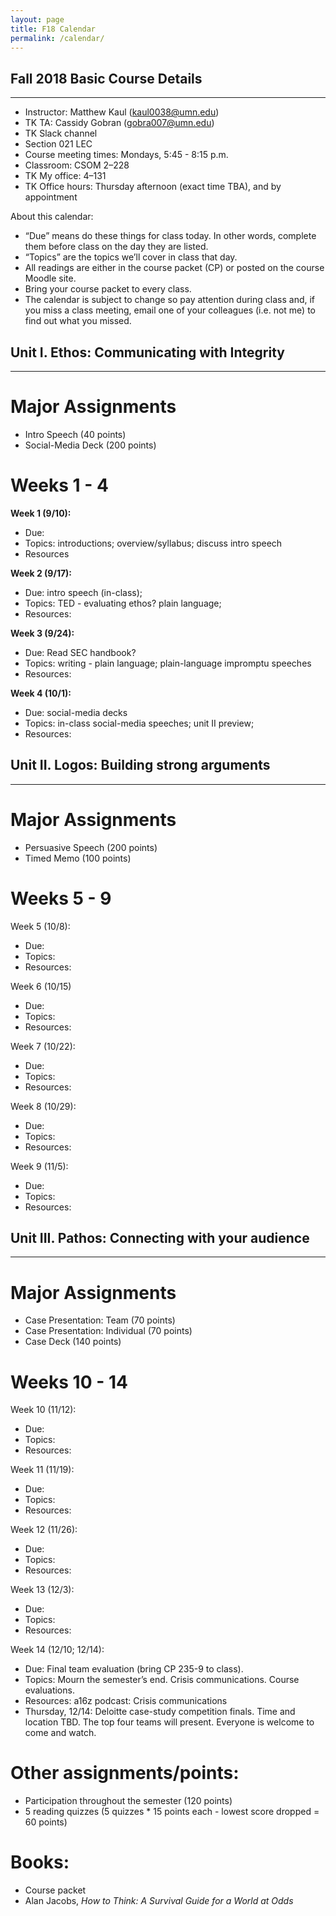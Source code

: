 ```yaml
---
layout: page
title: F18 Calendar
permalink: /calendar/
---
```


## Fall 2018 Basic Course Details ##
---

- Instructor: Matthew Kaul (kaul0038@umn.edu)
- TK TA: Cassidy Gobran (gobra007@umn.edu)
- TK Slack channel
- Section 021 LEC
- Course meeting times: Mondays, 5:45 - 8:15 p.m.
- Classroom: CSOM 2–228
- TK My office: 4–131
- TK Office hours: Thursday afternoon (exact time TBA), and by appointment
 
About this calendar:

- “Due” means do these things for class today. In other words, complete them before class on the day they are listed.
- “Topics” are the topics we’ll cover in class that day.
- All readings are either in the course packet (CP) or posted on the course Moodle site.
- Bring your course packet to every class.
- The calendar is subject to change so pay attention during class and, if you miss a class meeting, email one of your colleagues (i.e. not me) to find out what you missed.


## Unit I. Ethos: Communicating with Integrity
---

# Major Assignments

- Intro Speech (40 points)
- Social-Media Deck (200 points)

# Weeks 1 - 4

**Week 1 (9/10):**

- Due: 
- Topics: introductions; overview/syllabus; discuss intro speech
- Resources

**Week 2 (9/17):**

- Due: intro speech (in-class); 
- Topics: TED - evaluating ethos? plain language;
- Resources: 

**Week 3 (9/24):**

- Due: Read SEC handbook?
- Topics: writing - plain language; plain-language impromptu speeches
- Resources: 

**Week 4 (10/1):**

- Due: social-media decks
- Topics: in-class social-media speeches; unit II preview; 
- Resources: 

## Unit II. Logos: Building strong arguments
---

# Major Assignments

- Persuasive Speech (200 points)
- Timed Memo (100 points)

# Weeks 5 - 9

Week 5 (10/8): 

- Due: 
- Topics: 
- Resources: 

Week 6 (10/15)

- Due: 
- Topics: 
- Resources: 

Week 7 (10/22): 

- Due: 
- Topics: 
- Resources: 

Week 8 (10/29):

- Due: 
- Topics: 
- Resources: 

Week 9 (11/5):

- Due: 
- Topics: 
- Resources:  
  
## Unit III. Pathos: Connecting with your audience
---

# Major Assignments

- Case Presentation: Team (70 points)
- Case Presentation: Individual (70 points)
- Case Deck (140 points)

# Weeks 10 - 14

Week 10 (11/12):

- Due: 
- Topics: 
- Resources: 

Week 11 (11/19):

- Due: 
- Topics: 
- Resources: 

Week 12 (11/26):

- Due: 
- Topics: 
- Resources: 

Week 13 (12/3):

- Due: 
- Topics: 
- Resources:  

Week 14 (12/10; 12/14):

- Due: Final team evaluation (bring CP 235-9 to class).
- Topics: Mourn the semester’s end. Crisis communications. Course evaluations.
- Resources: a16z podcast: Crisis communications
- Thursday, 12/14: Deloitte case-study competition finals. Time and location TBD. The top four teams will present. Everyone is welcome to come and watch.


# Other assignments/points:

- Participation throughout the semester (120 points)
- 5 reading quizzes (5 quizzes * 15 points each - lowest score dropped = 60 points)

# Books:

- Course packet
- Alan Jacobs, *How to Think: A Survival Guide for a World at Odds*
